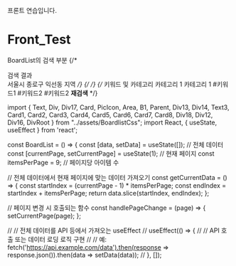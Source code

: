 프론트 연습입니다.
# Front_Test

BoardList의 검색 부분
 {/* <Div5>
          <Div>
            <Text>검색 결과</Text>
          </Div>
          <Div4>
            <Div2>
              <Wrapper>
                <Div1>서울시 종로구 익선동</Div1>
              </Wrapper>
              <IcroundArrowBackIos>
                <VectorIcon alt="" src="/vector.svg" />
              </IcroundArrowBackIos>
            </Div2>
            <Div3>
              <Text1>지역</Text1>
            </Div3>
          </Div4>
        </Div5> */}
        {/* <Div6 /> */}
        {/* <Div11>
          <Div7>
            <Text2>키워드 및 카테고리</Text2>
          </Div7>
          <Div8>
            <Wrapper>
              <Div1>카테고리 1</Div1>
            </Wrapper>
            <IcroundArrowBackIosIcon alt="" src="/icroundarrowbackios@2x.png" />
          </Div8>
          <Div9>
            <Wrapper>
              <Div1>카테고리 1</Div1>
            </Wrapper>
            <IcroundArrowBackIosIcon alt="" src="/icroundarrowbackios@2x.png" />
          </Div9>
          <Div10>
            <FrameDiv>
              <Div1>#키워드1 #키워드2 #키워드2</Div1>
            </FrameDiv>
          </Div10>
          <Wrapper1>
            <B>재검색</B>
          </Wrapper1>
        </Div11> */}


import { Text, Div, Div17, Card, PicIcon, Area, B1, Parent, Div13, Div14, Text3, Card1, Card2, Card3, Card4, Card5, Card6, Card7, Card8, Div18, Div12, Div16, DivRoot } from "../assets/BoardlistCss";
import React, { useState, useEffect } from 'react';


const BoardList = () => {
  const [data, setData] = useState([]); // 전체 데이터
  const [currentPage, setCurrentPage] = useState(1); // 현재 페이지
  const itemsPerPage = 9; // 페이지당 아이템 수

  // 전체 데이터에서 현재 페이지에 맞는 데이터 가져오기
  const getCurrentData = () => {
    const startIndex = (currentPage - 1) * itemsPerPage;
    const endIndex = startIndex + itemsPerPage;
    return data.slice(startIndex, endIndex);
  };

  // 페이지 변경 시 호출되는 함수
  const handlePageChange = (page) => {
    setCurrentPage(page);
  };

  // // 전체 데이터를 API 등에서 가져오는 useEffect
  // useEffect(() => {
  //   // API 호출 또는 데이터 로딩 로직 구현
  //   // 예: fetch('https://api.example.com/data').then(response => response.json()).then(data => setData(data));
  // }, []);



  <!-- const user = [
    {
      id: 1,
      title: "노페",
      contents: "노스페이스",
      price: 4000,
      gender: "남성",
      clothCategory: "하의",
      place: "하이루",
      currentTime: "2024-01-25T10:20:16.555Z"
    },
    {
      id: 2,
      title: "몽클",
      contents: "몽클레어",
      price: 44000,
      gender: "여성",
      clothCategory: "아우터",
      place: "안녕",
      currentTime: "2024-01-25T10:20:16.555Z"
    }, {
      id: 3,
      title: "뉴진스",
      contents: "아이돌",
      price: 4,
      gender: "여성",
      clothCategory: "상의",
      place: "화이팅",
      currentTime: "2024-01-25T10:20:16.555Z"
    }, {
      id: 4,
      title: "ㄴㅇㄹ",
      contents: "ㄴㅇㄹ",
      price: 4,
      gender: "남성",
      clothCategory: "하의",
      place: "ㄴㅇㄹ",
      currentTime: "2024-01-25T10:20:16.555Z"
    }, {
      id: 4,
      title: "ㄴㅇㄹ",
      contents: "ㄴㅇㄹ",
      price: 4,
      gender: "남성",
      clothCategory: "하의",
      place: "ㄴㅇㄹ",
      currentTime: "2024-01-25T10:20:16.555Z"
    }, {
      id: 4,
      title: "ㄴㅇㄹ",
      contents: "ㄴㅇㄹ",
      price: 4,
      gender: "남성",
      clothCategory: "하의",
      place: "ㄴㅇㄹ",
      currentTime: "2024-01-25T10:20:16.555Z"
    }, {
      id: 4,
      title: "ㄴㅇㄹ",
      contents: "ㄴㅇㄹ",
      price: 4,
      gender: "남성",
      clothCategory: "하의",
      place: "ㄴㅇㄹ",
      currentTime: "2024-01-25T10:20:16.555Z"
    }, {
      id: 5,
      title: "ㄴㅇㄹ",
      contents: "ㄴㅇㄹ",
      price: 4,
      gender: "남성",
      clothCategory: "하의",
      place: "ㄴㅇㄹ",
      currentTime: "2024-01-25T10:20:16.555Z"
    }, {
      id: 6,
      title: "ㄴㅇㄹ",
      contents: "ㄴㅇㄹ",
      price: 4,
      gender: "남성",
      clothCategory: "하의",
      place: "ㄴㅇㄹ",
      currentTime: "2024-01-25T10:20:16.555Z"
    }, {
      id: 7,
      title: "ㄴㅇㄹ",
      contents: "ㄴㅇㄹ",
      price: 4,
      gender: "남성",
      clothCategory: "하의",
      place: "ㄴㅇㄹ",
      currentTime: "2024-01-25T10:20:16.555Z"
    }, {
      id: 8,
      title: "ㄴㅇㄹ",
      contents: "ㄴㅇㄹ",
      price: 4,
      gender: "남성",
      clothCategory: "하의",
      place: "ㄴㅇㄹ",
      currentTime: "2024-01-25T10:20:16.555Z"
    }, {
      id: 9,
      title: "ㄴㅇㄹ",
      contents: "ㄴㅇㄹ",
      price: 4,
      gender: "남성",
      clothCategory: "하의",
      place: "ㄴㅇㄹ",
      currentTime: "2024-01-25T10:20:16.555Z"
    },
  ]
  return (
    <DivRoot>
      <Div18>
        <Div17>
          <Card>
            <PicIcon alt="" src="/pic@2x.png" />
            <Area>
              <B1>타이틀</B1>
              <Parent>
                <Div12>성별</Div12>
                <Div13>{`>`}</Div13>
                <Div14>의류 카테고리</Div14>
              </Parent>
              <Div16>
                <Text3>1000원</Text3>
              </Div16>
            </Area>
          </Card>
          {/* <Card1>
            <PicIcon alt="" src="/pic@2x.png" />
            <Area>
              <B1>{user[1].title}</B1>
              <Parent>
                <Div12>{user[1].gender}</Div12>
                <Div13>{`>`}</Div13>
                <Div14>{user[1].clothCategory}</Div14>
              </Parent>
              <Div16>
                <Text3>{`${user[1].price}원`}</Text3>
              </Div16>
            </Area>
          </Card1>
          <Card2>
            <PicIcon alt="" src="/pic@2x.png" />
            <Area>
              <B1>{user[2].title}</B1>
              <Parent>
                <Div12>{user[2].gender}</Div12>
                <Div13>{`>`}</Div13>
                <Div14>{user[2].clothCategory}</Div14>
              </Parent>
              <Div16>
                <Text3>{`${user[2].price}원`}</Text3>
              </Div16>
            </Area>
          </Card2>
        </Div17>
        <Div17>
          <Card3>
            <PicIcon alt="" src="/pic@2x.png" />
            <Area>
              <B1>{user[3].title}</B1>
              <Parent>
                <Div12>{user[3].gender}</Div12>
                <Div13>{`>`}</Div13>
                <Div14>{user[3].clothCategory}</Div14>
              </Parent>
              <Div16>
                <Text3>{`${user[3].price}원`}</Text3>
              </Div16>
            </Area>
          </Card3>
          <Card4>
            <PicIcon alt="" src="/pic@2x.png" />
            <Area>
              <B1>{user[4].title}</B1>
              <Parent>
                <Div12>{user[4].gender}</Div12>
                <Div13>{`>`}</Div13>
                <Div14>{user[4].clothCategory}</Div14>
              </Parent>
              <Div16>
                <Text3>{`${user[4].price}원`}</Text3>
              </Div16>
            </Area>
          </Card4>
          <Card5>
            <PicIcon alt="" src="/pic@2x.png" />
            <Area>
              <B1>{user[5].title}</B1>
              <Parent>
                <Div12>{user[5].gender}</Div12>
                <Div13>{`>`}</Div13>
                <Div14>{user[5].clothCategory}</Div14>
              </Parent>
              <Div16>
                <Text3>{`${user[5].price}원`}</Text3>
              </Div16>
            </Area>
          </Card5>
        </Div17>
        <Div17>
          <Card6>
            <PicIcon alt="" src="/pic@2x.png" />
            <Area>
              <B1>{user[6].title}</B1>
              <Parent>
                <Div12>{user[6].gender}</Div12>
                <Div13>{`>`}</Div13>
                <Div14>{user[6].clothCategory}</Div14>
              </Parent>
              <Div16>
                <Text3>{`${user[6].price}원`}</Text3>
              </Div16>
            </Area>
          </Card6>
          <Card7>
            <PicIcon alt="" src="/pic@2x.png" />
            <Area>
              <B1>{user[7].title}</B1>
              <Parent>
                <Div12>{user[7].gender}</Div12>
                <Div13>{`>`}</Div13>
                <Div14>{user[7].clothCategory}</Div14>
              </Parent>
              <Div16>
                <Text3>{`${user[7].price}원`}</Text3>
              </Div16>
            </Area>
          </Card7>
          <Card8>
            <PicIcon alt="" src="/pic@2x.png" />
            <Area>
              <B1>{user[8].title}</B1>
              <Parent>
                <Div12>{user[8].gender}</Div12>
                <Div13>{`>`}</Div13>
                <Div14>{user[8].clothCategory}</Div14>
              </Parent>
              <Div16>
                <Text3>{`${user[8].price}원`}</Text3>
              </Div16>
            </Area>
          </Card8> */}
        </Div17>
      </Div18>
    </DivRoot>
  );
};

export default BoardList; -->
